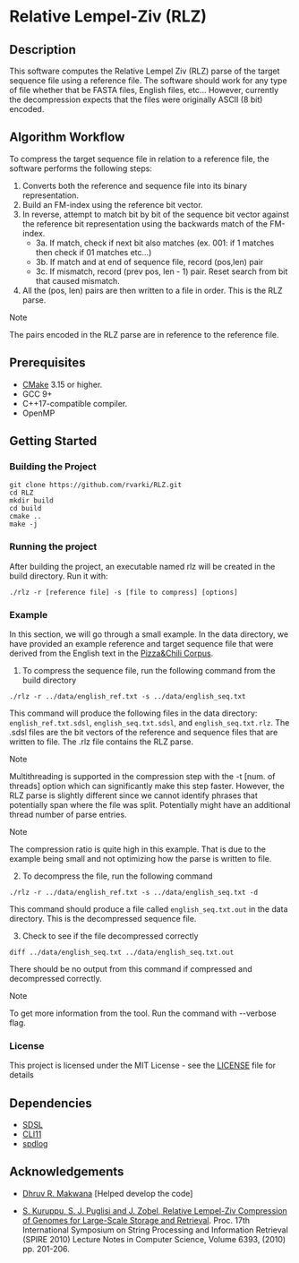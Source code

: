 # Relative Lempel-Ziv (RLZ)

## Description

This software computes the Relative Lempel Ziv (RLZ) parse of the target sequence file using a reference file. The software should work for any type of file whether that be FASTA files, English files, etc... However, currently the decompression expects that the files were originally ASCII (8 bit) encoded.

## Algorithm Workflow

To compress the target sequence file in relation to a reference file, the software performs the following steps:

1. Converts both the reference and sequence file into its binary representation.
2. Build an FM-index using the reference bit vector.
3. In reverse, attempt to match bit by bit of the sequence bit vector against the reference bit representation using the backwards match of the FM-index. 
    - 3a. If match, check if next bit also matches (ex. 001: if 1 matches then check if 01 matches etc...)
    - 3b. If match and at end of sequence file, record (pos,len) pair
    - 3c. If mismatch, record (prev pos, len - 1) pair. Reset search from bit that caused mismatch.
4. All the (pos, len) pairs are then written to a file in order. This is the RLZ parse.

> [!NOTE]
> The pairs encoded in the RLZ parse are in reference to the reference file.

## Prerequisites

- [CMake](https://cmake.org/) 3.15 or higher.
- GCC 9+
- C++17-compatible compiler.
- OpenMP

## Getting Started

### Building the Project

```
git clone https://github.com/rvarki/RLZ.git
cd RLZ
mkdir build
cd build
cmake ..
make -j
```

### Running the project

After building the project, an executable named rlz will be created in the build directory. Run it with:
```
./rlz -r [reference file] -s [file to compress] [options] 
```

### Example

In this section, we will go through a small example. In the data directory, we have provided an example reference and target sequence file that were derived from the English text in the [Pizza&Chili Corpus](https://pizzachili.dcc.uchile.cl/texts/nlang/).

1. To compress the sequence file, run the following command from the build directory

```
./rlz -r ../data/english_ref.txt -s ../data/english_seq.txt
```

This command will produce the following files in the data directory: `english_ref.txt.sdsl`, `english_seq.txt.sdsl`, and `english_seq.txt.rlz`. The .sdsl files are the bit vectors of the reference and sequence files that are written to file. The .rlz file contains the RLZ parse.

> [!NOTE]
> Multithreading is supported in the compression step with the -t [num. of threads] option which can significantly make this step faster. However, the RLZ parse is slightly different since we cannot identify phrases that potentially span where the file was split. Potentially might have an additional thread number of parse entries.

> [!NOTE]
> The compression ratio is quite high in this example. That is due to the example being small and not optimizing how the parse is written to file.

2. To decompress the file, run the following command

```
./rlz -r ../data/english_ref.txt -s ../data/english_seq.txt -d
```
This command should produce a file called `english_seq.txt.out` in the data directory. This is the decompressed sequence file.

3. Check to see if the file decompressed correctly
```
diff ../data/english_seq.txt ../data/english_seq.txt.out
```

There should be no output from this command if compressed and decompressed correctly. 

> [!NOTE]
> To get more information from the tool. Run the command with --verbose flag.

### License

This project is licensed under the MIT License - see the [LICENSE](https://github.com/rvarki/rlz/blob/main/LICENSE) file for details

## Dependencies
- [SDSL](https://github.com/simongog/sdsl-lite)
- [CLI11](https://github.com/CLIUtils/CLI11)
- [spdlog](https://github.com/gabime/spdlog)

## Acknowledgements

- [Dhruv R. Makwana](https://github.com/Dhruv-mak) [Helped develop the code]

- [S. Kuruppu, S. J. Puglisi and J. Zobel, Relative Lempel-Ziv Compression of Genomes for Large-Scale Storage and Retrieval](http://dx.doi.org/10.1007/978-3-642-16321-0_20). Proc. 17th International Symposium on String Processing and Information Retrieval (SPIRE 2010) Lecture Notes in Computer Science, Volume 6393, (2010) pp. 201-206. 